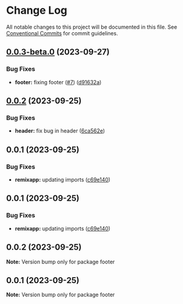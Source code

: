 # Change Log

All notable changes to this project will be documented in this file.
See [Conventional Commits](https://conventionalcommits.org) for commit guidelines.

## [0.0.3-beta.0](https://github.com/elylucas/lerna-getting-started/compare/@elylucas/react-footer@0.0.2...@elylucas/react-footer@0.0.3-beta.0) (2023-09-27)


### Bug Fixes

* **footer:** fixing footer ([#7](https://github.com/elylucas/lerna-getting-started/issues/7)) ([d91632a](https://github.com/elylucas/lerna-getting-started/commit/d91632af8573f502b1b0d6af21a3a4311389ab1b))





## [0.0.2](https://github.com/elylucas/lerna-getting-started/compare/@elylucas/react-footer@0.0.1...@elylucas/react-footer@0.0.2) (2023-09-25)


### Bug Fixes

* **header:** fix bug in header ([6ca562e](https://github.com/elylucas/lerna-getting-started/commit/6ca562e761e54d4afc461a375c1cb34deba57db5))





## 0.0.1 (2023-09-25)


### Bug Fixes

* **remixapp:** updating imports ([c69e140](https://github.com/elylucas/lerna-getting-started/commit/c69e140fae3be466e67d4d63001dfb34746670fd))





## 0.0.1 (2023-09-25)


### Bug Fixes

* **remixapp:** updating imports ([c69e140](https://github.com/elylucas/lerna-getting-started/commit/c69e140fae3be466e67d4d63001dfb34746670fd))





## 0.0.2 (2023-09-25)

**Note:** Version bump only for package footer





## 0.0.1 (2023-09-25)

**Note:** Version bump only for package footer
